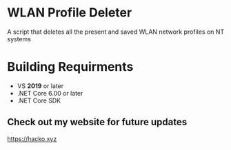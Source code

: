 # WLAN Profile Deleter 
A script that deletes all the present and saved WLAN network profiles on NT systems 


# Building Requirments

* VS **2019** or later 
* .NET Core 6.00 or later 
* .NET Core SDK

## Check out my website for future updates 
https://hacko.xyz
